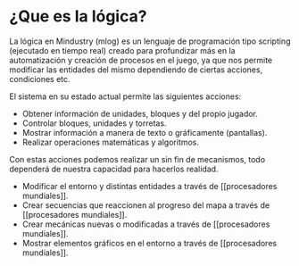 # ¿Que es la lógica?

La lógica en Mindustry (mlog) es un lenguaje de programación tipo scripting (ejecutado en tiempo real) creado para profundizar más en la automatización y creación de procesos en el juego, ya que nos permite modificar las entidades del mismo dependiendo de ciertas acciones, condiciones etc.

El sistema en su estado actual permite las siguientes acciones:

* Obtener información de unidades, bloques y del propio jugador.
* Controlar bloques, unidades y torretas.
* Mostrar información a manera de texto o gráficamente (pantallas).
* Realizar operaciones matemáticas y algoritmos.

Con estas acciones podemos realizar un sin fin de mecanismos, todo dependerá de nuestra capacidad para hacerlos realidad. 

* Modificar el entorno y distintas entidades a través de [[procesadores mundiales]].
* Crear secuencias que reaccionen al progreso del mapa a través de [[procesadores mundiales]].
* Crear mecánicas nuevas o modificadas a través de [[procesadores mundiales]].
* Mostrar elementos gráficos en el entorno a través de [[procesadores mundiales]].